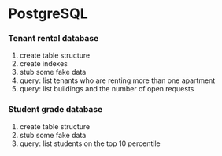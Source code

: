 # PostgreSQL

### Tenant rental database
1. create table structure
2. create indexes
3. stub some fake data
4. query: list tenants who are renting more than one apartment
5. query: list buildings and the number of open requests

### Student grade database
1. create table structure
2. stub some fake data
3. query: list students on the top 10 percentile
